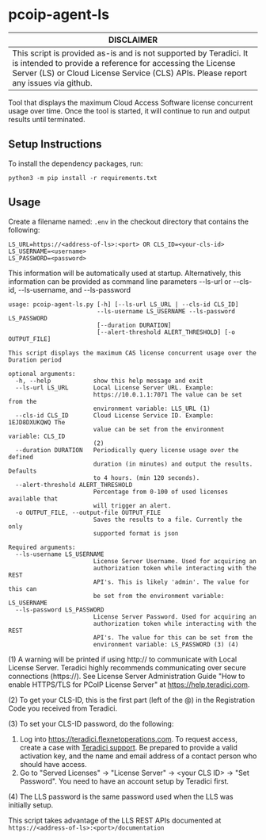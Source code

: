 # pcoip-agent-ls

| DISCLAIMER |
| --- |
| This script is provided as-is and is not supported by Teradici. It is intended to provide a reference for accessing the License Server (LS) or Cloud License Service (CLS) APIs. Please report any issues via github. |


Tool that displays the maximum Cloud Access Software license concurrent usage over time.
Once the tool is started, it will continue to run and output results until terminated.


## Setup Instructions

To install the dependency packages, run:

```
python3 -m pip install -r requirements.txt
```

## Usage

Create a filename named: ```.env``` in the checkout directory that contains the following:


```
LS_URL=https://<address-of-ls>:<port> OR CLS_ID=<your-cls-id>
LS_USERNAME=<username>
LS_PASSWORD=<password>
```

This information will be automatically used at startup. Alternatively, this
information can be provided as command line parameters --ls-url or --cls-id,
--ls-username, and --ls-password

```
usage: pcoip-agent-ls.py [-h] [--ls-url LS_URL | --cls-id CLS_ID]
                         --ls-username LS_USERNAME --ls-password LS_PASSWORD
                         [--duration DURATION]
                         [--alert-threshold ALERT_THRESHOLD] [-o OUTPUT_FILE]

This script displays the maximum CAS license concurrent usage over the
Duration period

optional arguments:
  -h, --help            show this help message and exit
  --ls-url LS_URL       Local License Server URL. Example:
                        https://10.0.1.1:7071 The value can be set from the
                        environment variable: LLS_URL (1)
  --cls-id CLS_ID       Cloud License Service ID. Example: 1EJD8DXUKQWQ The
                        value can be set from the environment variable: CLS_ID
                        (2)
  --duration DURATION   Periodically query license usage over the defined
                        duration (in minutes) and output the results. Defaults
                        to 4 hours. (min 120 seconds).
  --alert-threshold ALERT_THRESHOLD
                        Percentage from 0-100 of used licenses available that
                        will trigger an alert.
  -o OUTPUT_FILE, --output-file OUTPUT_FILE
                        Saves the results to a file. Currently the only
                        supported format is json

Required arguments:
  --ls-username LS_USERNAME
                        License Server Username. Used for acquiring an
                        authorization token while interacting with the REST
                        API's. This is likely 'admin'. The value for this can
                        be set from the environment variable: LS_USERNAME
  --ls-password LS_PASSWORD
                        License Server Password. Used for acquiring an
                        authorization token while interacting with the REST
                        API's. The value for this can be set from the
                        environment variable: LS_PASSWORD (3) (4)
```

(1) A warning will be printed if using http:// to communicate with Local License Server. Teradici
highly recommends communicating over secure connections (https://). See License Server
Administration Guide "How to enable HTTPS/TLS for PCoIP License Server" at
https://help.teradici.com.

(2) To get your CLS-ID, this is the first part (left of the @) in the Registration Code
you received from Teradici.

(3) To set your CLS-ID password, do the following:
1. Log into https://teradici.flexnetoperations.com. To request access, create a case with
[Teradici support](https://help.teradici.com/s/contactsupport). Be prepared to provide a valid
activation key, and the name and email address of a contact person who should have access.
2. Go to "Served Licenses" -> "License Server" -> \<your CLS ID\> -> "Set Password". You need to have 
an account setup by Teradici first.

(4) The LLS password is the same password used when the LLS was initially setup.


This script takes advantage of the LLS REST APIs documented at
```https://<address-of-ls>:<port>/documentation```
